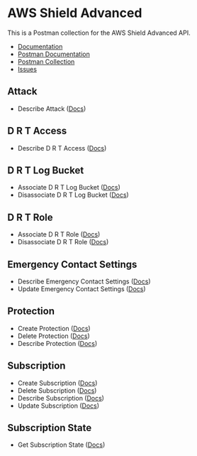 # AWS Shield Advanced
This is a Postman collection for the AWS Shield Advanced API.

- [Documentation](https://docs.aws.amazon.com/waf/latest/DDOSAPIReference/Welcome.html)
- [Postman Documentation](https://documenter.getpostman.com/view/35240/SW7c2T4A)
- [Postman Collection](https://www.getpostman.com/collections/a9cf68e07b409fa27e14)
- [Issues](https://github.com/api-evangelist/aws/labels/CloudWatch)

## Attack
 - Describe Attack ([Docs](http://docs.aws.amazon.com/waf/latest/DDOSAPIReference/API_UpdateSubscription.html))
## D R T Access
 - Describe D R T Access ([Docs](http://docs.aws.amazon.com/waf/latest/DDOSAPIReference/API_UpdateSubscription.html))
## D R T Log Bucket
 - Associate D R T Log Bucket ([Docs](http://docs.aws.amazon.com/waf/latest/DDOSAPIReference/API_UpdateSubscription.html))
 - Disassociate D R T Log Bucket ([Docs](http://docs.aws.amazon.com/waf/latest/DDOSAPIReference/API_UpdateSubscription.html))
## D R T Role
 - Associate D R T Role ([Docs](http://docs.aws.amazon.com/waf/latest/DDOSAPIReference/API_UpdateSubscription.html))
 - Disassociate D R T Role ([Docs](http://docs.aws.amazon.com/waf/latest/DDOSAPIReference/API_UpdateSubscription.html))
## Emergency Contact Settings
 - Describe Emergency Contact Settings ([Docs](http://docs.aws.amazon.com/waf/latest/DDOSAPIReference/API_UpdateSubscription.html))
 - Update Emergency Contact Settings ([Docs](http://docs.aws.amazon.com/waf/latest/DDOSAPIReference/API_UpdateSubscription.html))
## Protection
 - Create Protection ([Docs](http://docs.aws.amazon.com/waf/latest/DDOSAPIReference/API_UpdateSubscription.html))
 - Delete Protection ([Docs](http://docs.aws.amazon.com/waf/latest/DDOSAPIReference/API_UpdateSubscription.html))
 - Describe Protection ([Docs](http://docs.aws.amazon.com/waf/latest/DDOSAPIReference/API_UpdateSubscription.html))
## Subscription
 - Create Subscription ([Docs](http://docs.aws.amazon.com/waf/latest/DDOSAPIReference/API_UpdateSubscription.html))
 - Delete Subscription ([Docs](http://docs.aws.amazon.com/waf/latest/DDOSAPIReference/API_UpdateSubscription.html))
 - Describe Subscription ([Docs](http://docs.aws.amazon.com/waf/latest/DDOSAPIReference/API_UpdateSubscription.html))
 - Update Subscription ([Docs](http://docs.aws.amazon.com/waf/latest/DDOSAPIReference/API_UpdateSubscription.html))
## Subscription State
 - Get Subscription State ([Docs](http://docs.aws.amazon.com/waf/latest/DDOSAPIReference/API_UpdateSubscription.html))
